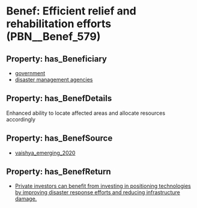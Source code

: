 # Benef: __Efficient relief and rehabilitation efforts__ (PBN__Benef_579)

## Property: has_Beneficiary

* [government](../Stakeholder/PBN__Stakeholder_73)
* [disaster management agencies](../Stakeholder/PBN__Stakeholder_245)

## Property: has_BenefDetails

Enhanced ability to locate affected areas and allocate resources accordingly

## Property: has_BenefSource

* [vaishya_emerging_2020](../Article/PBN__Article_116)

## Property: has_BenefReturn

* [Private investors can benefit from investing in positioning technologies by improving disaster response efforts and reducing infrastructure damage.](../BenefReturn/PBN__BenefReturn_632)


